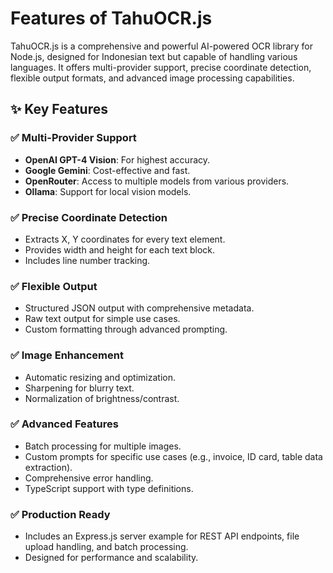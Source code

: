 # Features of TahuOCR.js

TahuOCR.js is a comprehensive and powerful AI-powered OCR library for Node.js, designed for Indonesian text but capable of handling various languages. It offers multi-provider support, precise coordinate detection, flexible output formats, and advanced image processing capabilities.

## ✨ Key Features

### ✅ Multi-Provider Support
- **OpenAI GPT-4 Vision**: For highest accuracy.
- **Google Gemini**: Cost-effective and fast.
- **OpenRouter**: Access to multiple models from various providers.
- **Ollama**: Support for local vision models.

### ✅ Precise Coordinate Detection
- Extracts X, Y coordinates for every text element.
- Provides width and height for each text block.
- Includes line number tracking.

### ✅ Flexible Output
- Structured JSON output with comprehensive metadata.
- Raw text output for simple use cases.
- Custom formatting through advanced prompting.

### ✅ Image Enhancement
- Automatic resizing and optimization.
- Sharpening for blurry text.
- Normalization of brightness/contrast.

### ✅ Advanced Features
- Batch processing for multiple images.
- Custom prompts for specific use cases (e.g., invoice, ID card, table data extraction).
- Comprehensive error handling.
- TypeScript support with type definitions.

### ✅ Production Ready
- Includes an Express.js server example for REST API endpoints, file upload handling, and batch processing.
- Designed for performance and scalability.
